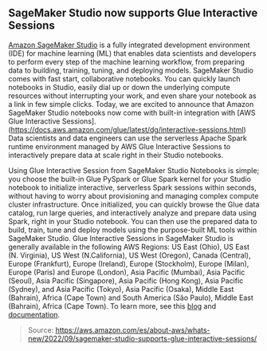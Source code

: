 ## SageMaker Studio now supports Glue Interactive Sessions

[Amazon SageMaker Studio](https://aws.amazon.com/sagemaker/studio/) is a fully integrated development environment (IDE) for machine learning (ML) that enables data scientists and developers to perform every step of the machine learning workflow, from preparing data to building, training, tuning, and deploying models. SageMaker Studio comes with fast start, collaborative notebooks. You can quickly launch notebooks in Studio, easily dial up or down the underlying compute resources without interrupting your work, and even share your notebook as a link in few simple clicks. Today, we are excited to announce that Amazon SageMaker Studio notebooks now come with built-in integration with [AWS Glue Interactive Sessions].(https://docs.aws.amazon.com/glue/latest/dg/interactive-sessions.html) Data scientists and data engineers can use the serverless Apache Spark runtime environment managed by AWS Glue Interactive Sessions to interactively prepare data at scale right in their Studio notebooks.

Using Glue Interactive Session from SageMaker Studio Notebooks is simple; you choose the built-in Glue PySpark or Glue Spark kernel for your Studio notebook to initialize interactive, serverless Spark sessions within seconds, without having to worry about provisioning and managing complex compute cluster infrastructure. Once initialized, you can quickly browse the Glue data catalog, run large queries, and interactively analyze and prepare data using Spark, right in your Studio notebook. You can then use the prepared data to build, train, tune and deploy models using the purpose-built ML tools within SageMaker Studio. 
Glue Interactive Sessions in SageMaker Studio is generally available in the following AWS Regions: US East (Ohio), US East (N. Virginia), US West (N.California), US West (Oregon), Canada (Central), Europe (Frankfurt), Europe (Ireland), Europe (Stockholm), Europe (Milan), Europe (Paris) and Europe (London), Asia Pacific (Mumbai), Asia Pacific (Seoul), Asia Pacific (Singapore), Asia Pacific (Hong Kong), Asia Pacific (Sydney), and Asia Pacific (Tokyo), Asia Pacific (Osaka), Middle East (Bahrain), Africa (Cape Town) and South America (São Paulo), Middle East (Bahrain), Africa (Cape Town). To learn more, see this [blog](https://aws.amazon.com/blogs/machine-learning/prepare-data-at-scale-in-amazon-sagemaker-studio-using-serverless-aws-glue-interactive-sessions/) and [documentation](https://docs.aws.amazon.com/sagemaker/latest/dg/studio-notebooks-glue.html).

> Source: https://aws.amazon.com/es/about-aws/whats-new/2022/09/sagemaker-studio-supports-glue-interactive-sessions/